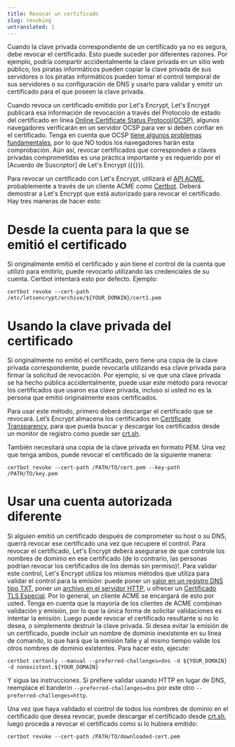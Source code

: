 ```yaml
---
title: Revocar un certificado
slug: revoking
untranslated: 1
---
```


<p>Cuando la clave privada correspondiente de un certificado ya no es segura, debe revocar el certificado. Esto puede suceder por diferentes razones. Por ejemplo, podría compartir accidentalmente la clave privada en un sitio web público, los piratas informáticos pueden copiar la clave privada de sus servidores o los piratas informáticos pueden tomar el control temporal de sus servidores o su configuración de DNS y usarlo para validar y emitir un certificado para el que poseen la clave privada.</p>

<p>Cuando revoca un certificado emitido por Let's Encrypt, Let's Encrypt publicará esa información de revocación a través del Protocolo de estado del certificado en línea <a href="https://en.wikipedia.org/wiki/Online_Certificate_Status_Protocol">Online Certificate Status Protocol(OCSP)</a>, algunos navegadores verificarán en un servidor OCSP para ver si deben confiar en el certificado. Tenga en cuenta que OCSP <a href="https://www.imperialviolet.org/2011/03/18/revocation.html">tiene algunos problemas fundamentales</a>, por lo que NO todos los navegadores harán esta comprobación. Aún así, revocar certificados que corresponden a claves privadas comprometidas es una práctica importante y es requerido por el [Acuerdo de Suscriptor] de Let's Encrypt ({{<relref "/repository.md">}}).</p>

<p>Para revocar un certificado con Let's Encrypt, utilizará el <a href="https://github.com/letsencrypt/boulder/blob/master/docs/acme-divergences.md">API ACME</a>, probablemente a través de un cliente ACME como <a href="https://certbot.eff.org/">Certbot</a>.
Deberá demostrar a Let's Encrypt que está autorizado para revocar el certificado. Hay tres maneras de hacer esto:</p>

<h1 id="from-the-account-that-issued-the-certificate">Desde la cuenta para la que se emitió el certificado</h1>

<p>Si originalmente emitió el certificado y aún tiene el control de la cuenta que utilizó para emitirlo, puede revocarlo utilizando las credenciales de su cuenta. Certbot intentará esto por defecto. Ejemplo:</p>

<pre><code>certbot revoke --cert-path /etc/letsencrypt/archive/${YOUR_DOMAIN}/cert1.pem</code></pre>

<h1 id="using-the-certificate-private-key">Usando la clave privada del certificado</h1>

<p>Si originalmente no emitió el certificado, pero tiene una copia de la clave privada correspondiente, puede revocarla utilizando esa clave privada para firmar la solicitud de revocación. Por ejemplo, si ve que una clave privada se ha hecho pública accidentalmente, puede usar este método para revocar los certificados que usaron esa clave privada, incluso si usted no es la persona que emitió originalmente esos certificados.</p>

<p>Para usar este método, primero deberá descargar el certificado que se revocará. Let&rsquo;s Encrypt almacena los certificados en <a href="https://www.certificate-transparency.org/">Certificate Transparency</a>, para que pueda buscar y descargar los certificados desde un monitor de registro como puede ser <a href="https://crt.sh/">crt.sh</a>.</p>

<p>También necesitará una copia de la clave privada en formato PEM. Una vez que tenga ambos, puede revocar el certificado de la siguiente manera:</p>

<pre><code>certbot revoke --cert-path /PATH/TO/cert.pem --key-path /PATH/TO/key.pem</code></pre>

<h1 id="using-a-different-authorized-account">Usar una cuenta autorizada diferente</h1>

<p>Si alguien emitió un certificado después de comprometer su host o su DNS, querrá revocar ese certificado una vez que recupere el control. Para revocar el certificado, Let's Encrypt deberá asegurarse de que controle los nombres de dominio en ese certificado (de lo contrario, las personas podrían revocar los certificados de los demás sin permiso)!. Para validar este control, Let's Encrypt utiliza los mismos métodos que utiliza para validar el control para la emisión: puede poner un <a href="https://ietf-wg-acme.github.io/acme/#rfc.section.8.5">valor en un registro DNS tipo TXT</a>,
poner un <a href="https://ietf-wg-acme.github.io/acme/#rfc.section.8.3">archivo en el servidor HTTP</a>,
u ofrecer un <a href="https://ietf-wg-acme.github.io/acme/#rfc.section.8.4">Certificado TLS Especial</a>.
Por lo general, un cliente ACME se encargará de esto por usted. Tenga en cuenta que la mayoría de los clientes de ACME combinan validación y emisión, por lo que la única forma de solicitar validaciones es intentar la emisión. Luego puede revocar el certificado resultante si no lo desea, o simplemente destruir la clave privada. Si desea evitar la emisión de un certificado, puede incluir un nombre de dominio inexistente en su línea de comando, lo que hará que la emisión falle y al mismo tiempo valide los otros nombres de dominio existentes. Para hacer esto, ejecute:</p>

<pre><code>certbot certonly --manual --preferred-challenges=dns -d ${YOUR_DOMAIN} -d nonexistent.${YOUR_DOMAIN}</code></pre>

<p>Y sigua las instrucciones. Si prefiere validar usando HTTP en lugar de DNS, reemplace el banderin <code>--preferred-challenges=dns</code> por este otro <code>--preferred-challenges=http</code>.</p>

<p>Una vez que haya validado el control de todos los nombres de dominio en el certificado que desea revocar, puede descargar el certificado desde <a href="https://crt.sh/">crt.sh</a>, luego proceda a revocar el certificado como si lo hubiera emitido:</p>

<pre><code>certbot revoke --cert-path /PATH/TO/downloaded-cert.pem</code></pre>



